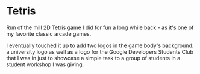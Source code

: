 # Tetris
Run of the mill 2D Tetris game I did for fun a long while back - as it's one of my favorite classic arcade games. 

I eventually touched it up to add two logos in the game body's background: a university logo as well as a logo for the Google Developers Students Club that I was in just to showcase a simple task to a group of students in a student workshop I was giving. 
